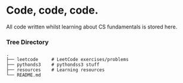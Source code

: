 Code, code, code.
============================

All code written whilst learning about CS fundamentals is stored here.

### Tree Directory
    .
    ├── leetcode     # LeetCode exercises/problems
    ├── pythonds3    # pythondss3 stuff
    ├── resources    # Learning resources
    └── README.md
